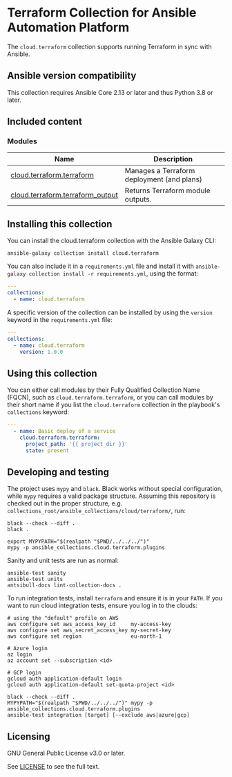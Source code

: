 # Terraform Collection for Ansible Automation Platform

The `cloud.terraform` collection supports running Terraform in sync with Ansible.

## Ansible version compatibility

This collection requires Ansible Core 2.13 or later and thus Python 3.8 or later.

## Included content
<!--start collection content-->
### Modules
Name | Description
--- | ---
[cloud.terraform.terraform](https://github.com/ansible-collections/cloud.terraform/blob/main/docs/cloud.terraform.terraform_module.rst)|Manages a Terraform deployment (and plans)
[cloud.terraform.terraform_output](https://github.com/ansible-collections/cloud.terraform/blob/main/docs/cloud.terraform.terraform_output_module.rst)|Returns Terraform module outputs.

<!--end collection content-->

## Installing this collection

You can install the cloud.terraform collection with the Ansible Galaxy CLI:

    ansible-galaxy collection install cloud.terraform

You can also include it in a `requirements.yml` file and install it with `ansible-galaxy collection install -r requirements.yml`, using the format:

```yaml
---
collections:
  - name: cloud.terraform
```

A specific version of the collection can be installed by using the `version` keyword in the `requirements.yml` file:

```yaml
---
collections:
  - name: cloud.terraform
    version: 1.0.0
```

## Using this collection

You can either call modules by their Fully Qualified Collection Name (FQCN), such as `cloud.terraform.terraform`, or you can call modules by their short name if you list the `cloud.terraform` collection in the playbook's `collections` keyword:

```yaml
---
  - name: Basic deploy of a service
    cloud.terraform.terraform:
      project_path: '{{ project_dir }}'
      state: present
```

## Developing and testing

The project uses `mypy` and `black`.
Black works without special configuration, while `mypy` requires a valid package structure.
Assuming this repository is checked out in the proper structure,
e.g. `collections_root/ansible_collections/cloud/terraform/`, run:

```shell
black --check --diff .
black .

export MYPYPATH="$(realpath "$PWD/../../../")"
mypy -p ansible_collections.cloud.terraform.plugins
```

Sanity and unit tests are run as normal:

```shell
ansible-test sanity
ansible-test units
antsibull-docs lint-collection-docs .
```

To run integration tests, install `terraform` and ensure it is in your `PATH`.
If you want to run cloud integration tests, ensure you log in to the clouds:

```shell
# using the "default" profile on AWS
aws configure set aws_access_key_id     my-access-key
aws configure set aws_secret_access_key my-secret-key
aws configure set region                eu-north-1

# Azure login
az login
az account set --subscription <id>

# GCP login
gcloud auth application-default login
gcloud auth application-default set-quota-project <id>

black --check --diff .
MYPYPATH="$(realpath "$PWD/../../../")" mypy -p ansible_collections.cloud.terraform.plugins
ansible-test integration [target] [--exclude aws|azure|gcp]
```

## Licensing

GNU General Public License v3.0 or later.

See [LICENSE](https://github.com/ansible-collections/cloud.terraform/blob/main/LICENSE) to see the full text.

